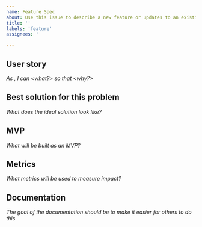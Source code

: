 ```yaml
---
name: Feature Spec
about: Use this issue to describe a new feature or updates to an existing feature
title: ''
labels: 'feature'
assignees: ''

---
```


## User story 
_As <persona>, I can <what?> so that <why?>_

## Best solution for this problem
_What does the ideal solution look like?_

## MVP
_What will be built as an MVP?_
  
<!-- 
MVPs should be contained to a minimum number of users. The goal is to test & get feedback or unblock a power user/org. MVPs can’t be released system wide. They need to incorporate feedback and must be then iterated into v1. MVPs need to be cohesive with design and tested.
-->
  
## Metrics 
_What metrics will be used to measure impact?_

## Documentation 
_The goal of the documentation should be to make it easier for others to do this_
